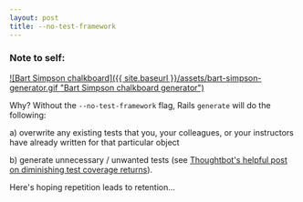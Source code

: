```yaml
---
layout: post
title: --no-test-framework
---
```

### Note to self:

[ ![Bart Simpson chalkboard]({{ site.baseurl }}/assets/bart-simpson-generator.gif "Bart Simpson chalkboard generator") ](http://www.addletters.com/pictures/bart-simpson-generator/5302585.htm#.VQJJlxDF-5I "Chalkboard Generator")

Why? Without the `--no-test-framework` flag, Rails `generate` will do the following:   

a) overwrite any existing tests that you, your colleagues, or your instructors have already written for that particular object    

b) generate unnecessary / unwanted tests (see [Thoughtbot's helpful post on diminishing test coverage returns](https://robots.thoughtbot.com/unit-and-functional-tests-are-as-useful-as-100-code)).   

Here's hoping repetition leads to retention...